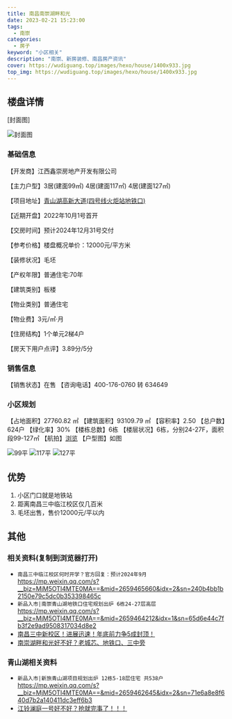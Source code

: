 ```yaml
---
title: 南昌南崇湖畔和光
date: 2023-02-21 15:23:00
tags: 
  - 南崇
categories: 
  - 房子
keyword: "小区相关"
description: "南崇、新房装修、南昌房产资讯"
cover: https://wudiguang.top/images/hexo/house/1400x933.jpg
top_img: https://wudiguang.top/images/hexo/house/1400x933.jpg
---
```


## 楼盘详情

[封面图]

![封面图](https://wudiguang.top/images/hexo/house/1400x933.jpg)

### 基础信息

【开发商】江西鑫崇房地产开发有限公司

【主力户型】3居(建面99㎡) 4居(建面117㎡) 4居(建面127㎡)

【项目地址】[青山湖高新大道(四号线火炬站地铁口)](https://www.amap.com/search?query=%E5%8D%97%E6%98%8C%E5%8D%97%E5%B4%87%E6%B9%96%E7%95%94%E5%92%8C%E5%85%89&city=360100&geoobj=115.201398%7C28.514038%7C116.97762%7C28.871106&zoom=10.15)

【近期开盘】2022年10月1号首开

【交房时间】预计2024年12月31号交付

【参考价格】楼盘概况单价：12000元/平方米

【装修状况】毛坯

【产权年限】普通住宅:70年

【建筑类别】板楼

【物业类别】普通住宅

【物业费】3元/㎡·月

【住房结构】1个单元2梯4户

【房天下用户点评】3.89分/5分

### 销售信息

【销售状态】在售
【咨询电话】400-176-0760 转 634649

### 小区规划

【占地面积】27760.82 ㎡
【建筑面积】93109.79 ㎡
【容积率】2.50
【总户数】624户
【绿化率】30%
【楼栋总数】6栋
【楼层状况】6栋，分别24-27F，面积段99-127㎡
【航拍】[浏览](https://nc.newhouse.fang.com/loupan/2310202758/photo/)
【户型图】如图

![99平](https://wudiguang.top/images/hexo/house/house-99.jpg)
![117平](https://wudiguang.top/images/hexo/house/house-117.jpg)
![127平](https://wudiguang.top/images/hexo/house/house-127.jpg)
<!-- <div id='layout' style='text-align: center'>
    <div style='display: inline-block;'>
        <img src ='https://wudiguang.top/images/hexo/house/house-99.jpg'>
    </div>
    <div style='display: inline-block;'>
        <img src ='https://wudiguang.top/images/hexo/house/house-117.jpg'>
    </div>
    <div style="display: inline-block;">
        <img src ='https://wudiguang.top/images/hexo/house/house-127.jpg'>
    </div>
</div> -->

## 优势

1. 小区门口就是地铁站
2. 距离南昌三中临江校区仅几百米
3. 毛坯出售，售价12000元/平以内

## 其他

### 相关资料(复制到浏览器打开)

* `南昌三中临江校区何时开学？官方回复：预计2024年9月` https://mp.weixin.qq.com/s?__biz=MjM5OTI4MTE0MA==&mid=2659465660&idx=2&sn=240b4bb1b2150e79c5dc0b353398465c
* `新品入市|南崇青山湖地铁口住宅规划出炉 6栋24-27层高层` https://mp.weixin.qq.com/s?__biz=MjM5OTI4MTE0MA==&mid=2659464212&idx=1&sn=65d6e44c7fb3f2e9ad9508317034d8e2
* [南昌三中新校区！进展迅速！年底前力争5成封顶！](https://nc.loupan.com/html/news/202211/5002677.html)
* [南崇湖畔和光好不好？老城芯、地铁口、三中旁](https://nc.loupan.com/html/news/202302/5043631.html)


### 青山湖相关资料
* `新品入市|新旅青山湖项目规划出炉 12栋5-18层住宅 共538户` https://mp.weixin.qq.com/s?__biz=MjM5OTI4MTE0MA==&mid=2659462645&idx=2&sn=71e6a8e8f640d7b2a140411dc3eff6b3
* [江铃澜庭一号好不好？抢就完事了！！！](https://nc.loupan.com/html/news/202302/5044484.html)